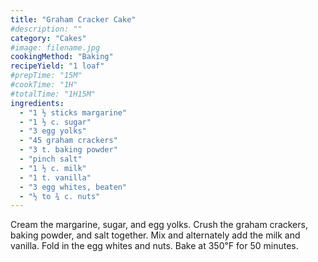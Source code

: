 ```yaml
---
title: "Graham Cracker Cake"
#description: ""
category: "Cakes"
#image: filename.jpg
cookingMethod: "Baking"
recipeYield: "1 loaf"
#prepTime: "15M"
#cookTime: "1H"
#totalTime: "1H15M"
ingredients:
  - "1 ½ sticks margarine"
  - "1 ½ c. sugar"
  - "3 egg yolks"
  - "45 graham crackers"
  - "3 t. baking powder"
  - "pinch salt"
  - "1 ½ c. milk"
  - "1 t. vanilla"
  - "3 egg whites, beaten"
  - "½ to ¾ c. nuts"
---
```


Cream the margarine, sugar, and egg yolks.
Crush the graham crackers, baking powder, and salt together.
Mix and alternately add the milk and vanilla.
Fold in the egg whites and nuts.
Bake at 350℉ for 50 minutes.
